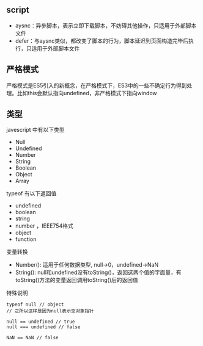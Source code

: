 ## script
+ aysnc：异步脚本，表示立即下载脚本，不妨碍其他操作，只适用于外部脚本文件
+ defer：与aysnc类似，都改变了脚本的行为，脚本延迟到页面构造完毕后执行，只适用于外部脚本文件

## 严格模式
严格模式是ES5引入的新概念，在严格模式下，ES3中的一些不确定行为得到处理。比如this会默认指向undefined，非严格模式下指向window

## 类型
javescript 中有以下类型

+ Null
+ Undefined
+ Number
+ String
+ Boolean
+ Object
+ Array


typeof 有以下返回值

+ undefined
+ boolean
+ string
+ number ，IEEE754格式
+ object
+ function

变量转换

+ Number(): 适用于任何数据类型, null->0，undefined->NaN
+ String(): null和undefined没有toString()，返回这两个值的字面量，有toString()方法的变量返回调用toString()后的返回值



特殊说明

	typeof null // object
	// 之所以这样是因为null表示空对象指针

	null == undefined // true
	null === undefined // false

	NaN == NaN // false

